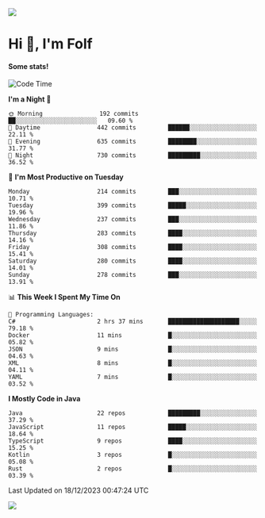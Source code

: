 <img src="https://komarev.com/ghpvc/?username=itsfolf"/>
<h1>Hi 👋, I'm Folf</h1>


#### Some stats!
<!--START_SECTION:waka-->
![Code Time](http://img.shields.io/badge/Code%20Time-2%2C075%20hrs%2058%20mins-blue)

**I'm a Night 🦉** 

```text
🌞 Morning                192 commits         ██░░░░░░░░░░░░░░░░░░░░░░░   09.60 % 
🌆 Daytime                442 commits         ██████░░░░░░░░░░░░░░░░░░░   22.11 % 
🌃 Evening                635 commits         ████████░░░░░░░░░░░░░░░░░   31.77 % 
🌙 Night                  730 commits         █████████░░░░░░░░░░░░░░░░   36.52 % 
```
📅 **I'm Most Productive on Tuesday** 

```text
Monday                   214 commits         ███░░░░░░░░░░░░░░░░░░░░░░   10.71 % 
Tuesday                  399 commits         █████░░░░░░░░░░░░░░░░░░░░   19.96 % 
Wednesday                237 commits         ███░░░░░░░░░░░░░░░░░░░░░░   11.86 % 
Thursday                 283 commits         ████░░░░░░░░░░░░░░░░░░░░░   14.16 % 
Friday                   308 commits         ████░░░░░░░░░░░░░░░░░░░░░   15.41 % 
Saturday                 280 commits         ████░░░░░░░░░░░░░░░░░░░░░   14.01 % 
Sunday                   278 commits         ███░░░░░░░░░░░░░░░░░░░░░░   13.91 % 
```


📊 **This Week I Spent My Time On** 

```text
💬 Programming Languages: 
C#                       2 hrs 37 mins       ████████████████████░░░░░   79.18 % 
Docker                   11 mins             █░░░░░░░░░░░░░░░░░░░░░░░░   05.82 % 
JSON                     9 mins              █░░░░░░░░░░░░░░░░░░░░░░░░   04.63 % 
XML                      8 mins              █░░░░░░░░░░░░░░░░░░░░░░░░   04.11 % 
YAML                     7 mins              █░░░░░░░░░░░░░░░░░░░░░░░░   03.52 % 
```

**I Mostly Code in Java** 

```text
Java                     22 repos            █████████░░░░░░░░░░░░░░░░   37.29 % 
JavaScript               11 repos            █████░░░░░░░░░░░░░░░░░░░░   18.64 % 
TypeScript               9 repos             ████░░░░░░░░░░░░░░░░░░░░░   15.25 % 
Kotlin                   3 repos             █░░░░░░░░░░░░░░░░░░░░░░░░   05.08 % 
Rust                     2 repos             █░░░░░░░░░░░░░░░░░░░░░░░░   03.39 % 
```




 Last Updated on 18/12/2023 00:47:24 UTC
<!--END_SECTION:waka-->
<a src="https://discord.com/users/1090088995976925305"><img src="https://lanyard-profile-readme.vercel.app/api/1090088995976925305"/></a></td> 
